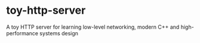 # toy-http-server
A toy HTTP server for learning low-level networking, modern C++ and high-performance systems design
